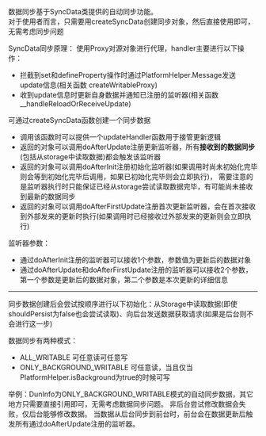 
数据同步基于SyncData类提供的自动同步功能。  
对于使用者而言，只需要用createSyncData创建同步对象，然后直接使用即可，无需考虑同步问题

SyncData同步原理：
使用Proxy对源对象进行代理，handler主要进行以下操作：
- 拦截到set和defineProperty操作时通过PlatformHelper.Message发送update信息(相关函数 createWritableProxy)
- 收到update信息时更新自身数据并通知已注册的监听器(相关函数 __handleReloadOrReceiveUpdate)


可通过createSyncData函数创建一个同步数据
- 调用该函数时可以提供一个updateHandler函数用于接管更新逻辑
- 返回的对象可以调用doAfterUpdate注册更新监听器，所有**接收到的数据同步**(包括从storage中读取数据)都会触发该监听器
- 返回的对象可以调用doAfterInit注册初始化监听器(如果调用时尚未初始化完毕则会等到初始化完毕后调用，如果已初始化完毕则会立即执行)，
  需要注意的是监听器执行时只能保证已经从storage尝试读取数据完毕，有可能尚未接收到最新的数据同步
- 返回的对象可以调用doAfterFirstUpdate注册首次更新监听器，会在首次接收到外部发来的更新时执行(如果调用时已经接收过外部发来的更新则会立即执行)

监听器参数：
- 通过doAfterInit注册的监听器可以接收1个参数，参数值为更新后的数据对象
- 通过doAfterUpdate和doAfterFirstUpdate注册的监听器可以接收2个参数，第一个参数是更新后的数据对象，第二个参数是本次更新的详细信息

---

同步数据创建后会尝试按顺序进行以下初始化：从Storage中读取数据(即使shouldPersist为false也会尝试读取)、向后台发送数据获取请求(如果是后台则不会进行这一步)

数据同步有两种模式：
- ALL_WRITABLE 可任意读可任意写
- ONLY_BACKGROUND_WRITABLE 可任意读，当且仅当PlatformHelper.isBackground为true的时候可写


举例：DunInfo为ONLY_BACKGROUND_WRITABLE模式的自动同步数据，其它地方只需要直接引用即可，无需考虑数据同步问题。
     非后台尝试修改数据会失败，仅后台能够修改数据。
     当数据从后台同步到前台时，前台会在数据更新后触发所有通过doAfterUpdate注册的监听器。
